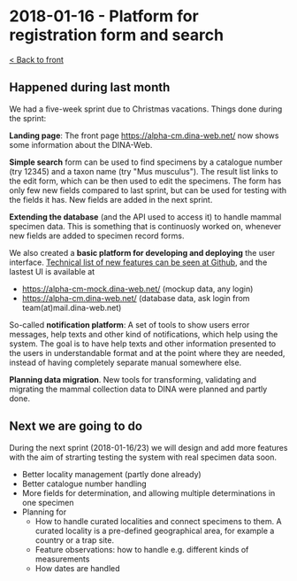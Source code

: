 # 2018-01-16 - Platform for registration form and search

[< Back to front](./)

## Happened during last month

We had a five-week sprint due to Christmas vacations. Things done during the sprint:

**Landing page**: The front page <https://alpha-cm.dina-web.net/> now shows some information about the DINA-Web.

**Simple search** form can be used to find specimens by a catalogue number (try 12345) and a taxon name (try "Mus musculus"). The result list links to the edit form, which can be then used to edit the specimens. The form has only few new fields compared to last sprint, but can be used for testing with the fields it has. New fields are added in the next sprint.

**Extending the database** (and the API used to access it) to handle mammal specimen data. This is something that is continuosly worked on, whenever new fields are added to specimen record forms.

We also created a **basic platform for developing and deploying** the user interface. [Technical list of new features can be seen at Github](https://github.com/DINA-Web/dina-collections-ui/pulls?utf8=%E2%9C%93&q=is%3Apr), and the lastest UI is available at

* https://alpha-cm-mock.dina-web.net/ (mockup data, any login) 
* https://alpha-cm.dina-web.net/ (database data, ask login from team(at)mail.dina-web.net)

So-called **notification platform**: A set of tools to show users error messages, help texts and other kind of notifications, which help using the system. The goal is to have help texts and other information presented to the users in understandable format and at the point where they are needed, instead of having completely separate manual somewhere else.

**Planning data migration**. New tools for transforming, validating and migrating the mammal collection data to DINA were planned and partly done.

## Next we are going to do

During the next sprint (2018-01-16/23) we will design and add more features with the aim of strarting testing the system with real specimen data soon.

* Better locality management (partly done already)
* Better catalogue number handling
* More fields for determination, and allowing multiple determinations in one specimen
* Planning for
    * How to handle curated localities and connect specimens to them. A curated locality is a pre-defined geographical area, for example a country or a trap site. 
    * Feature observations: how to handle e.g. different kinds of measurements
    * How dates are handled
